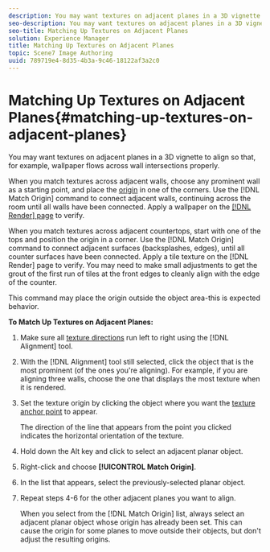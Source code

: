 ```yaml
---
description: You may want textures on adjacent planes in a 3D vignette to align so that, for example, wallpaper flows across wall intersections properly.
seo-description: You may want textures on adjacent planes in a 3D vignette to align so that, for example, wallpaper flows across wall intersections properly.
seo-title: Matching Up Textures on Adjacent Planes
solution: Experience Manager
title: Matching Up Textures on Adjacent Planes
topic: Scene7 Image Authoring
uuid: 789719e4-8d35-4b3a-9c46-18122af3a2c0
---
```


# Matching Up Textures on Adjacent Planes{#matching-up-textures-on-adjacent-planes}

You may want textures on adjacent planes in a 3D vignette to align so that, for example, wallpaper flows across wall intersections properly.

When you match textures across adjacent walls, choose any prominent wall as a starting point, and place the [origin](../../c-vat-rend-pg/c-vat-work-text/c-vat-abt-origin.md#concept-643d030b62fd42a5bf3ce4e4ab9a3a47) in one of the corners. Use the [!DNL Match Origin] command to connect adjacent walls, continuing across the room until all walls have been connected. Apply a wallpaper on the [ [!DNL Render] page](../../c-vat-rend-pg/c-vat-abt-rend-pg/c-vat-abt-rend-pg.md#concept-0a56eec3cafe45658d25c0988d818fc0) to verify.

When you match textures across adjacent countertops, start with one of the tops and position the origin in a corner. Use the [!DNL Match Origin] command to connect adjacent surfaces (backsplashes, edges), until all counter surfaces have been connected. Apply a tile texture on the [!DNL Render] page to verify. You may need to make small adjustments to get the grout of the first run of tiles at the front edges to cleanly align with the edge of the counter.

This command may place the origin outside the object area-this is expected behavior.

**To Match Up Textures on Adjacent Planes:** 

1. Make sure all [texture directions](../../c-vat-obj-pg/c-vat-obj-pg-tools/c-vat-align-tool.md#concept-2ba104eab0df4b00a52c70bbcd8177a8) run left to right using the [!DNL Alignment] tool.
1. With the [!DNL Alignment] tool still selected, click the object that is the most prominent (of the ones you're aligning). For example, if you are aligning three walls, choose the one that displays the most texture when it is rendered.
1. Set the texture origin by clicking the object where you want the [texture anchor point](../../c-vat-obj-pg/c-vat-obj-pg-tools/c-vat-layout-tool/t-vat-chg-anchor-pt.md#task-cb8a0e9f062f4bfbb4fb730d08f86ddb) to appear.

   The direction of the line that appears from the point you clicked indicates the horizontal orientation of the texture. 

1. Hold down the Alt key and click to select an adjacent planar object.
1. Right-click and choose **[!UICONTROL Match Origin]**.
1. In the list that appears, select the previously-selected planar object.
1. Repeat steps 4-6 for the other adjacent planes you want to align.

   When you select from the [!DNL Match Origin] list, always select an adjacent planar object whose origin has already been set. This can cause the origin for some planes to move outside their objects, but don't adjust the resulting origins. 


